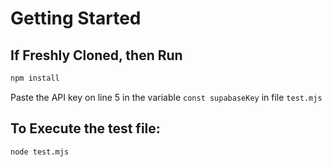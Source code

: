 # Getting Started

## If Freshly Cloned, then Run

```bash
npm install
```

Paste the API key on line 5 in the variable `const supabaseKey` in file `test.mjs`

## To Execute the test file:

```bash
node test.mjs
```
